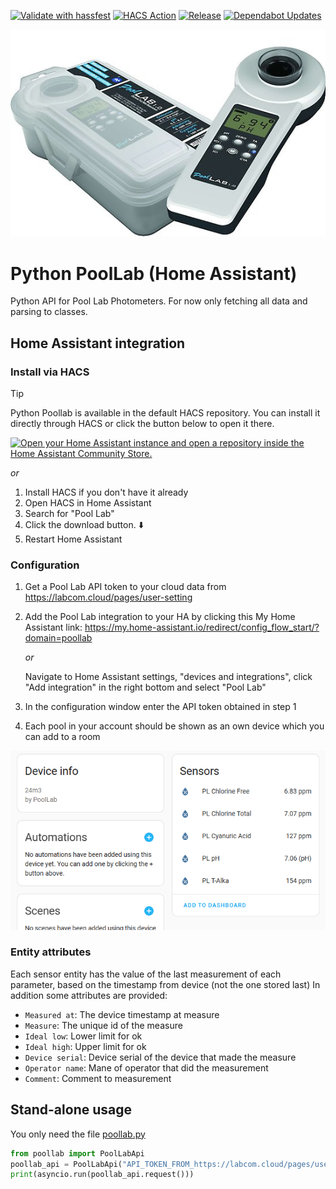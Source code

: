 [![Validate with hassfest](https://github.com/dala318/python_poollab/actions/workflows/hassfest.yaml/badge.svg)](https://github.com/dala318/python_poollab/actions/workflows/hassfest.yaml)
[![HACS Action](https://github.com/dala318/python_poollab/actions/workflows/hacs.yaml/badge.svg)](https://github.com/dala318/python_poollab/actions/workflows/hacs.yaml)
[![Release](https://github.com/dala318/python_poollab/actions/workflows/release.yaml/badge.svg)](https://github.com/dala318/python_poollab/actions/workflows/release.yaml)
[![Dependabot Updates](https://github.com/dala318/python_poollab/actions/workflows/dependabot/dependabot-updates/badge.svg)](https://github.com/dala318/python_poollab/actions/workflows/dependabot/dependabot-updates)

![Logo](PoolLab.jpg)
# Python PoolLab (Home Assistant)
Python API for Pool Lab Photometers. For now only fetching all data and parsing to classes.

## Home Assistant integration

### Install via HACS

> [!TIP]
> Python Poollab is available in the default HACS repository. You can install it directly through HACS or click the button below to open it there.

[![Open your Home Assistant instance and open a repository inside the Home Assistant Community Store.](https://my.home-assistant.io/badges/hacs_repository.svg)](https://my.home-assistant.io/redirect/hacs_repository/?owner=dala318&repository=python_poollab)

_or_

1. Install HACS if you don't have it already
2. Open HACS in Home Assistant
3. Search for "Pool Lab"
4. Click the download button. ⬇️
5. Restart Home Assistant

### Configuration
1. Get a Pool Lab API token to your cloud data from https://labcom.cloud/pages/user-setting
2. Add the Pool Lab integration to your HA by clicking this My Home Assistant link: https://my.home-assistant.io/redirect/config_flow_start/?domain=poollab
   
   _or_
   
   Navigate to Home Assistant settings, "devices and integrations", click "Add integration" in the right bottom and select "Pool Lab"
3. In the configuration window enter the API token obtained in step 1
4. Each pool in your account should be shown as an own device which you can add to a room

![Example device](device_integration_example.png)

### Entity attributes
Each sensor entity has the value of the last measurement of each parameter, based on the timestamp from device (not the one stored last)
In addition some attributes are provided:
* `Measured at`: The device timestamp at measure
* `Measure`: The unique id of the measure
* `Ideal low`: Lower limit for ok
* `Ideal high`: Upper limit for ok
* `Device serial`: Device serial of the device that made the measure
* `Operator name`: Mane of operator that did the measurement
* `Comment`: Comment to measurement


## Stand-alone usage
You only need the file [poollab.py](custom_components/poollab/poollab.py)

```python
from poollab import PoolLabApi
poollab_api = PoolLabApi("API_TOKEN_FROM_https://labcom.cloud/pages/user-setting")
print(asyncio.run(poollab_api.request()))
```
